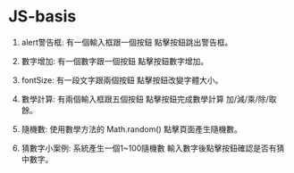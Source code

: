 # JS-basis
  1. alert警告框: 有一個輸入框跟一個按鈕 點擊按鈕跳出警告框。

  2. 數字增加: 有一個數字跟一個按鈕 點擊按鈕數字增加。

  3. fontSize: 有一段文字跟兩個按鈕 點擊按鈕改變字體大小。

  4. 數學計算: 有兩個輸入框跟五個按鈕 點擊按鈕完成數學計算 加/減/乘/除/取餘。
  
  5. 隨機數: 使用數學方法的 Math.random() 點擊頁面產生隨機數。

  6. 猜數字小案例: 系統產生一個1~100隨機數 輸入數字後點擊按鈕確認是否有猜中數字。
